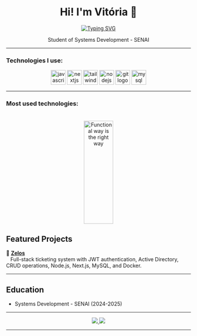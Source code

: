 <h1 align="center">Hi! I'm Vitória 🌺</h1>

<p align="center">
    <a href="https://git.io/typing-svg">
    <img src="https://readme-typing-svg.demolab.com?font=Fira+Code&weight=500&size=22&pause=1000&color=f0a2f2&center=true&vCenter=true&random=false&width=524&lines=%E2%8A%B9+Front-end+developer+%CB%99%E1%B5%95%CB%99+%E2%8A%B9+" alt="Typing SVG">
  </a>
</p>
  <p align="center">Student of Systems Development - SENAI<br></p>

---

### Technologies I use:

<div align="center">
  <img src="https://cdn.jsdelivr.net/gh/devicons/devicon/icons/javascript/javascript-original.svg" height="40" width="40" alt="javascript logo" />
  <img src="https://cdn.jsdelivr.net/gh/devicons/devicon/icons/nextjs/nextjs-original.svg" height="40" width="40" alt="nextjs logo" />
  <img src="https://cdn.jsdelivr.net/gh/devicons/devicon/icons/tailwindcss/tailwindcss-original.svg" height="40" width="40" alt="tailwind logo" />
  <img src="https://cdn.jsdelivr.net/gh/devicons/devicon/icons/nodejs/nodejs-original.svg" height="40" width="40" alt="nodejs logo" />
   <img src="https://cdn.jsdelivr.net/gh/devicons/devicon/icons/git/git-original.svg" height="40" width="40" alt="git logo" />
   <img src="https://cdn.jsdelivr.net/gh/devicons/devicon/icons/mysql/mysql-original.svg" height="40" width="40" alt="mysql logo" />
</div>

---

### Most used technologies:

<p align="center">
  <img src="https://github-readme-stats-74zg.vercel.app/api/top-langs/?username=merrykkj&layout=compact&langs_count=15&hide_border=true&title_color=a3a2a0&text_color=FFF&bg_color=0d1117"
       alt="Functional way is the right way"
       style="margin-top:20px;"
       height="280px"
       width="40%" />
</p>

## Featured Projects  

<div align="left">

🔹 <b><a href="https://github.com/davithekid/zelos">Zelos</a></b>  
&nbsp;&nbsp;&nbsp;Full-stack ticketing system with JWT authentication, Active Directory, CRUD operations, Node.js, Next.js, MySQL, and Docker.  

</div>


---

## Education
- Systems Development - SENAI (2024-2025)

---

<div align="center">
  <a href="www.linkedin.com/in/vitória-pereira-deluc" target="_blank">
    <img src="https://img.shields.io/badge/-LinkedIn-0077B5?style=for-the-badge&logo=linkedin&logoColor=white" />
  </a>
  <a href="https://wa.me/5511949953213" target="_blank">
    <img src="https://img.shields.io/badge/-WhatsApp-25D366?style=for-the-badge&logo=whatsapp&logoColor=white" />
  </a>
</div>

---
